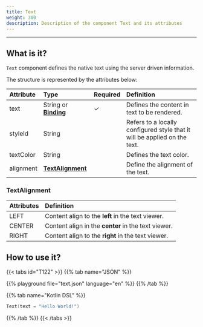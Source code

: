 ```yaml
---
title: Text
weight: 300
description: Description of the component Text and its attributes
---
```


---

## What is it?

`Text` component defines the native text using the server driven information.

The structure is represented by the attributes below:

| Attribute | Type                                                   | Required | Definition                                                                |
| :-------- | :----------------------------------------------------- | :------- | :------------------------------------------------------------------------ |
| text      | String or [**Binding**](/pt/home/api/context#bindings) | ✓        | Defines the content in text to be rendered.                               |
| styleId   | String                                                 |          | Refers to a locally configured style that it will be applied on the text. |
| textColor | String                                                 |          | Defines the text color.                                                   |
| alignment | [**TextAlignment**](#textalignment)                    |          | Define the alignment of the text.                                         |

### TextAlignment

| At**tributes** | Definition                                          |
| :------------- | :-------------------------------------------------- |
| LEFT           | Content align to the **left** in the text viewer.   |
| CENTER         | Content align in the **center** in the text viewer. |
| RIGHT          | Content align to the **right** in the text viewer.  |

## How to use it?

{{< tabs id="T122" >}}
{{% tab name="JSON" %}}

<!-- json-playground:text.json
{
    "_beagleComponent_": "beagle:text",
    "text": "Hello World!"
}
-->

{{% playground file="text.json" language="en" %}}
{{% /tab %}}

{{% tab name="Kotlin DSL" %}}

```kotlin
Text(text = "Hello World!")
```

{{% /tab %}}
{{< /tabs >}}
